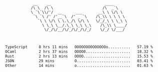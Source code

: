 <div align="center">
<pre><code>
 __    __                        ____      
/\ \  /\ \                      /\  _`\    
\ `\`\\/'/  __      ___       __\ \ \/\ \  
 `\ `\ /' /'__`\  /' _ `\    /\_\\ \ \ \ \ 
   `\ \ \/\ \ \.\_/\ \/\ \   \/_/_\ \ \_\ \
     \ \_\ \__/.\_\ \_\ \_\    /\_\\ \____/
      \/_/\/__/\/_/\/_/\/_/    \/_/ \/___/ 
                                           

</code></pre>

<!--START_SECTION:waka-->

```txt
TypeScript     8 hrs 11 mins   OOOOOOOOOOOOOOo..........   57.19 %
OCaml          2 hrs 37 mins   OOOO0....................   18.32 %
Rust           2 hrs 13 mins   OOOO.....................   15.53 %
JSON           29 mins         O........................   03.41 %
Other          14 mins         o........................   01.63 %
```

<!--END_SECTION:waka-->
